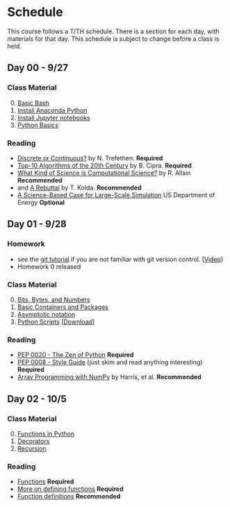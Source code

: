 # Schedule

This course follows a T/TH schedule.  There is a section for each day, with materials for that day.  This schedule is subject to change before a class is held.

## Day 00 - 9/27
### Class Material


0. [Basic Bash](https://caam37830.github.io/book/09_computing/basic_bash.html) 
1. [Install Anaconda Python](https://github.com/caam37830-2021/materials/blob/master/lectures/00/conda.md) 
2. [Install Jupyter notebooks](https://github.com/caam37830-2021/materials/blob/master/lectures/00/jupyter.ipynb) 
3. [Python Basics](https://caam37830.github.io/book/00_python/basics.html) 

### Reading

* [Discrete or Continuous?](https://archive.siam.org/pdf/news/1975.pdf) by N. Trefethen. **Required**
* [Top-10 Algorithms of the 20th Century](https://archive.siam.org/pdf/news/637.pdf) by B. Cipra. **Required**
* [What Kind of Science is Computational Science?](https://www.wired.com/2014/01/what-kind-of-science-is-computational-science/) by R. Allain **Recommended**
* and [A Rebuttal](https://sinews.siam.org/Details-Page/what-kind-of-science-is-computational-science-a-rebuttal) by T. Kolda. **Recommended**
* [A Science-Based Case for Large-Scale Simulation](https://www.pnnl.gov/scales/docs/volume1_300dpi.pdf) US Department of Energy **Optional**

## Day 01 - 9/28

### Homework
* see the [git tutorial](https://github.com/caam37830/git-tutorial) if you are not familiar with git version control. [[Video](https://uchicago.hosted.panopto.com/Panopto/Pages/Viewer.aspx?id=7c213fff-5ce6-46a5-a673-ac4d00de5526)]
* Homework 0 released


### Class Material
0. [Bits, Bytes, and Numbers](https://caam37830.github.io/book/00_python/bitsbytes.html) 
1. [Basic Containers and Packages](https://caam37830.github.io/book/00_python/basic_packages.html) 
2. [Asymptotic notation](https://caam37830.github.io/book/01_analysis/asymptotic_notation.html) 
3. [Python Scripts](https://github.com/caam37830/materials/blob/master/lectures/01/script.py) [[Download](https://raw.githubusercontent.com/caam37830/materials/master/lectures/01/script.py)] 

### Reading
* [PEP 0020 - The Zen of Python](https://www.python.org/dev/peps/pep-0020/) **Required**
* [PEP 0008 - Style Guide](https://www.python.org/dev/peps/pep-0008) (just skim and read anything interesting) **Required**
* [Array Programming with NumPy](https://www.nature.com/articles/s41586-020-2649-2) by Harris, et al. **Recommended**

## Day 02 - 10/5

### Class Material

0. [Functions in Python](https://caam37830.github.io/book/00_python/functions.html) 
1. [Decorators](https://caam37830.github.io/book/00_python/decorators.html) 
2. [Recursion](https://caam37830.github.io/book/01_analysis/recursion.html) 

### Reading
* [Functions](https://docs.python.org/3/tutorial/controlflow.html#defining-functions) **Required**
* [More on defining functions](https://docs.python.org/3/tutorial/controlflow.html#more-on-defining-functions) **Required**
* [Function definitions](https://docs.python.org/3/reference/compound_stmts.html#function-definitions) **Recommended**


